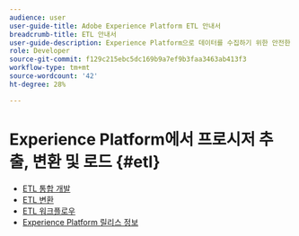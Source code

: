 ```yaml
---
audience: user
user-guide-title: Adobe Experience Platform ETL 안내서
breadcrumb-title: ETL 안내서
user-guide-description: Experience Platform으로 데이터를 수집하기 위한 안전한 고성능 커넥터를 만드는 일반적인 단계를 알아봅니다.
role: Developer
source-git-commit: f129c215ebc5dc169b9a7ef9b3faa3463ab413f3
workflow-type: tm+mt
source-wordcount: '42'
ht-degree: 28%

---
```



# Experience Platform에서 프로시저 추출, 변환 및 로드 {#etl}

- [ETL 통합 개발](home.md)
- [ETL 변환](transformations.md)
- [ETL 워크플로우](workflow.md)
- [Experience Platform 릴리스 정보](https://experienceleague.adobe.com/ko/docs/experience-platform/release-notes/latest)